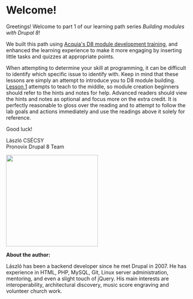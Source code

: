 # Welcome!

Greetings! Welcome to part 1 of our learning path series *Building modules with Drupal 8*!

We built this path using [Acquia's D8 module development training](https://docs.acquia.com/articles/building-drupal-8-modules), and enhanced the learning experience to make it more engaging by inserting little tasks and quizzes at appropriate points.

When attempting to determine your skill at programming, it can be difficult to identify which specific issue to identify with. Keep in mind that these lessons are simply an attempt to introduce you to D8 module building. [Lesson 1](https://docs.acquia.com/articles/examples-module-symfony-controllers-and-menu) attempts to teach to the middle, so module creation beginners should refer to the hints and notes for help. Advanced readers should view the hints and notes as optional and focus more on the extra credit. It is perfectly reasonable to gloss over the reading and to attempt to follow the lab goals and actions immediately and use the readings above it solely for reference.

Good luck!

László CSÉCSY<br />
Pronovix Drupal 8 Team

<img src="http://pronovix.com/sites/default/files/boobaa_nagy.jpg" style="width:250px;height:250px;" align="left">

<br clear="all">

**About the author:**

László has been a backend developer since he met Drupal in 2007. He has experience in HTML, PHP, MySQL, Git, Linux server administration, mentoring, and even a slight touch of jQuery. His main interests are interoperability, architectural discovery, music score engraving and volunteer church work.
